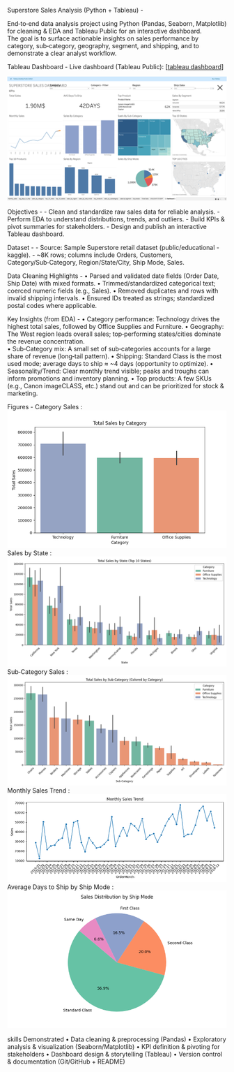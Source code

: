 Superstore Sales Analysis (Python + Tableau) -

End‑to‑end data analysis project using Python (Pandas, Seaborn, Matplotlib) for cleaning & EDA and Tableau Public for an interactive dashboard.  
The goal is to surface actionable insights on sales performance by category, sub‑category, geography, segment, and shipping, and to demonstrate a clear analyst workflow.

Tableau Dashboard - 
    Live dashboard (Tableau Public): [[tableau dashboard](https://public.tableau.com/app/profile/tarek.khatib8857/viz/sales_dashboard_17554536951620/Dashboard1)]

![tablea dash](tableau/screen_shot_dashboard.png)



Objectives -
    - Clean and standardize raw sales data for reliable analysis.
    - Perform EDA to understand distributions, trends, and outliers.
    - Build KPIs & pivot summaries for stakeholders.
    - Design and publish an interactive Tableau dashboard.


Dataset - 
    - Source: Sample Superstore retail dataset (public/educational - kaggle).
    - ~8K rows; columns include Orders, Customers, Category/Sub‑Category, Region/State/City, Ship Mode, Sales.



Data Cleaning Highlights - 
    •   Parsed and validated date fields (Order Date, Ship Date) with mixed formats.
	•	Trimmed/standardized categorical text; coerced numeric fields (e.g., Sales).
	•	Removed duplicates and rows with invalid shipping intervals.
	•	Ensured IDs treated as strings; standardized postal codes where applicable.


Key Insights (from EDA) - 
    •	Category performance: Technology drives the highest total sales, followed by Office Supplies and Furniture.
	•	Geography: The West region leads overall sales; top‑performing states/cities dominate the revenue   concentration.         
	•	Sub‑Category mix: A small set of sub‑categories accounts for a large share of revenue (long‑tail pattern).
	•	Shipping: Standard Class is the most used mode; average days to ship ≈ ~4 days (opportunity to optimize).
	•	Seasonality/Trend: Clear monthly trend visible; peaks and troughs can inform promotions and inventory planning.
	•	Top products: A few SKUs (e.g., Canon imageCLASS, etc.) stand out and can be prioritized for stock & marketing.


Figures - 
Category Sales : ![Category Sales](figures/sales_by_category.png)
Sales by State  :  ![sales by state](figures/sales_by_state.png)
Sub‑Category Sales : ![Sub Category Sales](figures/sales_by_subcategory.png)
Monthly Sales Trend : ![Monthly Sales Trend](figures/monthly_sales_trend.png)
Average Days to Ship by Ship Mode : ![Monthly Sales Trend](figures/sales_by_ship_mode.png)



skills Demonstrated
	•	Data cleaning & preprocessing (Pandas)
	•	Exploratory analysis & visualization (Seaborn/Matplotlib)
	•	KPI definition & pivoting for stakeholders
	•	Dashboard design & storytelling (Tableau)
	•	Version control & documentation (Git/GitHub + README)